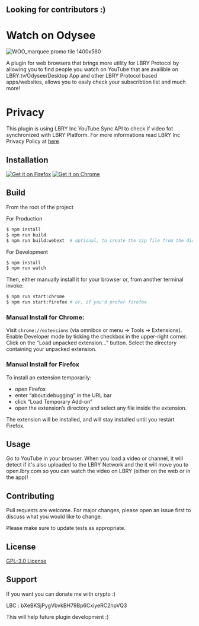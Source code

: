 ## Looking for contributors :)
# Watch on Odysee
![WOO_marquee promo tile 1400x560](https://user-images.githubusercontent.com/16674412/120082996-48100880-c0c6-11eb-83fe-526847c48026.jpg)


A plugin for web browsers that brings more utility for LBRY Protocol by allowing you to find people you watch on YouTube that are availible on LBRY.tv/Odysee/Desktop App and other LBRY Protocol based apps/websites, allows you to easly check your subscribtion list and much more!

# Privacy

This plugin is using LBRY Inc YouTube Sync API to check if video fot synchronized with LBRY Platform. For more informations read LBRY Inc Privacy Policy at [here](https://lbry.com/privacypolicy)

## Installation

[![Get it on Firefox](doc/img/AMO-button_1.png)](https://addons.mozilla.org/en/firefox/addon/watch-on-odysee/)
[![Get it on Chrome](doc/img/chrome-small-border.png)](https://chrome.google.com/webstore/detail/watch-on-odysee/kofmhmemalhemmpkfjhjfkkhifonoann?hl=en&authuser=0)

## Build

From the root of the project

For Production
```bash
$ npm install
$ npm run build
$ npm run build:webext  # optional, to create the zip file from the dist directory
```

For Development
```bash
$ npm install
$ npm run watch
```

Then, either manually install it for your browser or, from another terminal invoke:

```bash
$ npm run start:chrome
$ npm run start:firefox # or, if you'd prefer firefox
```

### Manual Install for Chrome:
Visit ```chrome://extensions``` (via omnibox or menu -> Tools -> Extensions).
Enable Developer mode by ticking the checkbox in the upper-right corner.
Click on the "Load unpacked extension..." button.
Select the directory containing your unpacked extension.
### Manual Install for Firefox
To install an extension temporarily:

-   open Firefox
-   enter “about:debugging” in the URL bar
-   click “Load Temporary Add-on”
-   open the extension’s directory and select any file inside the extension.

The extension will be installed, and will stay installed until you restart Firefox.


## Usage

Go to YouTube in your browser. When you load a video or channel, it will detect if it's also uploaded to the LBRY Network and the it will move you to open.lbry.com so you can watch the video on LBRY (either on the web or in the app)!

## Contributing
Pull requests are welcome. For major changes, please open an issue first to discuss what you would like to change.

Please make sure to update tests as appropriate.

## License
[GPL-3.0 License](LICENSE)

## Support

If you want you can donate me with crypto :)

LBC : bXeBKSjPygVbvkBH79Bp6CxiyeRC2hpVQ3


This will help future plugin development :)
